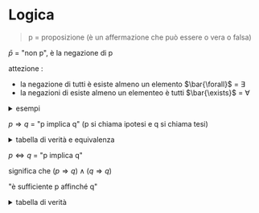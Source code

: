 
# Logica

> p = proposizione (è un affermazione che può essere o vera o falsa)

$\bar{p}$ = "non p", è la negazione di p


attezione :
- la negazione di tutti è esiste almeno un elemento $\bar{\forall}$ = $\exists$  
- la negazioni di esiste almeno un elementeo è tutti  $\bar{\exists}$ = $\forall$

<details>
    <summary>
        esempi
    </summary>

es.
p = ogni elemento di A è un numero pari  
$\forall a \in A : \text{a è pari}$   
$\bar{p} = \exists a \in A : \text{a non è pari}$ 
</detailS>


$p \Rightarrow q$ = "p implica q" (p si chiama ipotesi e q si chiama tesi)

<details>
    <summary>
        tabella di verità e equivalenza
    </summary>
| p | q |$p \Rightarrow q$| 
|---|---|---------------------|
| V | V |           V         |
| V | F |           F         |
| F | V |           V         |
| F | F |           V         

</details>


$p \Leftrightarrow q$ = "p implica q" 

significa che $(p \Rightarrow q) \wedge( q \Rightarrow q)$

"è sufficiente p affinché q"

<details>
    <summary>
        tabella di verità
    </summary>
| p | q |$p \Leftrightarrow q$| 
|---|---|---------------------|
| V | V |           V         |
| V | F |           F         |
| F | V |           F         |
| F | F |           V         |

</details>